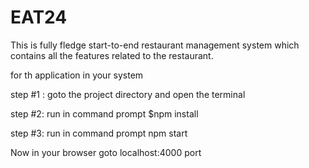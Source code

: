 # EAT24

This is fully fledge start-to-end restaurant management system which contains all the features related to the restaurant.

for th application in your system 

step #1 :
goto the project directory and open the terminal

step #2:
run in command prompt
$npm install

step #3:
run in command prompt
npm start

Now in your browser goto localhost:4000 port